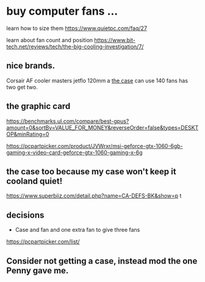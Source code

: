 # buy computer fans ... 

learn how to size them 
https://www.quietpc.com/faq/27

learn about fan count and position
https://www.bit-tech.net/reviews/tech/the-big-cooling-investigation/7/

## nice brands.
Corsair AF 
cooler masters jetflo 120mm a
[the case]("https://www.youtube.com/watch?v=FtaB29ulk_A")
can use 140 fans has two get two.
## the graphic card

https://benchmarks.ul.com/compare/best-gpus?amount=0&sortBy=VALUE_FOR_MONEY&reverseOrder=false&types=DESKTOP&minRating=0

https://pcpartpicker.com/product/JVWrxr/msi-geforce-gtx-1060-6gb-gaming-x-video-card-geforce-gtx-1060-gaming-x-6g

## the case too because my case won't keep it cooland quiet!

https://www.superbiiz.com/detail.php?name=CA-DEFS-BK&show=p
t

## decisions
 
 * Case and fan and one extra fan to give three fans

 https://pcpartpicker.com/list/

## Consider not getting a case, instead mod the one Penny gave me.

